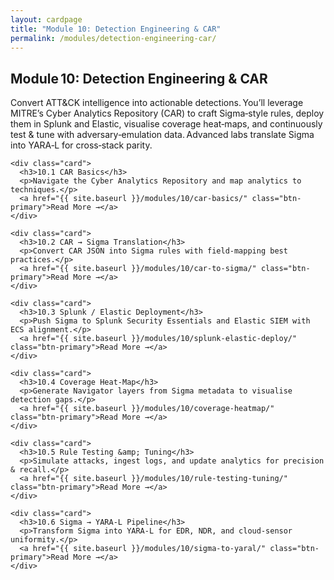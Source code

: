 ```yaml
---
layout: cardpage
title: "Module 10: Detection Engineering & CAR"
permalink: /modules/detection-engineering-car/
---
```


<section class="cards-section">
  <h2 class="section-title">Module 10: Detection Engineering &amp; CAR</h2>

  <p class="module-desc">
    Convert ATT&CK intelligence into actionable detections. You’ll leverage MITRE’s
    Cyber Analytics Repository (CAR) to craft Sigma‑style rules, deploy them in Splunk
    and Elastic, visualise coverage heat‑maps, and continuously test & tune with
    adversary‑emulation data. Advanced labs translate Sigma into YARA‑L for cross‑stack
    parity.
  </p>

  <div class="card-grid">

    <div class="card">
      <h3>10.1 CAR Basics</h3>
      <p>Navigate the Cyber Analytics Repository and map analytics to techniques.</p>
      <a href="{{ site.baseurl }}/modules/10/car-basics/" class="btn-primary">Read More →</a>
    </div>

    <div class="card">
      <h3>10.2 CAR → Sigma Translation</h3>
      <p>Convert CAR JSON into Sigma rules with field‑mapping best practices.</p>
      <a href="{{ site.baseurl }}/modules/10/car-to-sigma/" class="btn-primary">Read More →</a>
    </div>

    <div class="card">
      <h3>10.3 Splunk / Elastic Deployment</h3>
      <p>Push Sigma to Splunk Security Essentials and Elastic SIEM with ECS alignment.</p>
      <a href="{{ site.baseurl }}/modules/10/splunk-elastic-deploy/" class="btn-primary">Read More →</a>
    </div>

    <div class="card">
      <h3>10.4 Coverage Heat‑Map</h3>
      <p>Generate Navigator layers from Sigma metadata to visualise detection gaps.</p>
      <a href="{{ site.baseurl }}/modules/10/coverage-heatmap/" class="btn-primary">Read More →</a>
    </div>

    <div class="card">
      <h3>10.5 Rule Testing &amp; Tuning</h3>
      <p>Simulate attacks, ingest logs, and update analytics for precision & recall.</p>
      <a href="{{ site.baseurl }}/modules/10/rule-testing-tuning/" class="btn-primary">Read More →</a>
    </div>

    <div class="card">
      <h3>10.6 Sigma → YARA‑L Pipeline</h3>
      <p>Transform Sigma into YARA‑L for EDR, NDR, and cloud‑sensor uniformity.</p>
      <a href="{{ site.baseurl }}/modules/10/sigma-to-yaral/" class="btn-primary">Read More →</a>
    </div>

  </div>
</section>